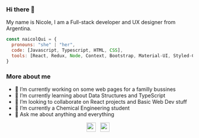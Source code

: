 ### Hi there 👋

My name is Nicole, I am a Full-stack developer and UX designer from Argentina.

```javascript
const naicolQui = {
  pronouns: "she" | "her",
  code: [Javascript, Typescript, HTML, CSS],
  tools: [React, Redux, Node, Context, Bootstrap, Material-UI, Styled-Components],
}
```
### More about me

- 🔭 I’m currently working on some web pages for a familly bussines
- 🌱 I’m currently learning about Data Structures and TypeScript
- 👯 I’m looking to collaborate on React projects and Basic Web Dev stuff
- 🤔 I’m currently a Chemical Engineering student
- 💬 Ask me about anything and everything 

<p align="center">
<a href="https://www.linkedin.com/in/nicole-quilmore-8442661a5" target="_blank"><img align="center" src="https://cdn.jsdelivr.net/npm/simple-icons@3.1.0/icons/linkedin.svg" alt="raghav_shukl" height="25" width="25" /></a>&nbsp;&nbsp;
<a href="https://www.instagram.com/nicolequilmore" target="_blank"><img align="center" src="https://cdn.jsdelivr.net/npm/simple-icons@3.0.1/icons/instagram.svg" alt="raghav_shukl" height="25" width="25" /></a>&nbsp;&nbsp;
</p>
